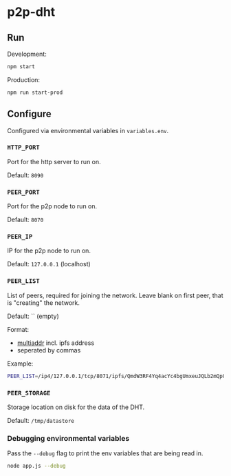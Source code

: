 # p2p-dht

## Run

Development:

```sh
npm start
```

Production:

```sh
npm run start-prod
```

## Configure

Configured via environmental variables in `variables.env`.

### `HTTP_PORT`

Port for the http server to run on.

Default: `8090`

### `PEER_PORT`

Port for the p2p node to run on.

Default: `8070`

### `PEER_IP`

IP for the p2p node to run on.

Default: `127.0.0.1` (localhost)

### `PEER_LIST`

List of peers, required for joining the network. Leave blank on first peer, that
is "creating" the network.

Default: `` (empty)

Format:
  - [multiaddr](https://multiformats.github.io/js-multiaddr/#what-is-multiaddr)
    incl. ipfs address <!--Todo: describe how to get the ipfs address-->
  - seperated by commas

Example:

```sh
PEER_LIST=/ip4/127.0.0.1/tcp/8071/ipfs/QmdW3RF4Yq4acYc4bgUmxeuJQLb2mQpQmMuDTGir5gQcYM, /ip4/127.0.0.1/tcp/8072/ipfs/QmPP5pdu6Dh93DL7LnQkKU2x8m4BoSrQswjQR5q26PMneg
```

<!--Todo: document PEER_PUB/PEER_PRI-->

### `PEER_STORAGE`

Storage location on disk for the data of the DHT.

Default: `/tmp/datastore`

### Debugging environmental variables

Pass the `--debug` flag to print the env variables that are being read in.

```sh
node app.js --debug
```
